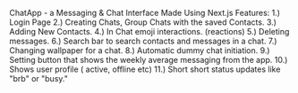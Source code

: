 ChatApp - a Messaging & Chat Interface
Made Using Next.js 
Features:
1.) Login Page
2.) Creating Chats, Group Chats with the saved Contacts.
3.) Adding New Contacts.
4.) In Chat emoji interactions. (reactions)
5.) Deleting messages.
6.) Search bar to search contacts and messages in a chat.
7.) Changing wallpaper for a chat.
8.) Automatic dummy chat initiation.
9.) Setting button that shows the weekly average messaging from the app.
10.) Shows user profile ( active, offline etc)
11.) Short short status updates like "brb" or "busy."

